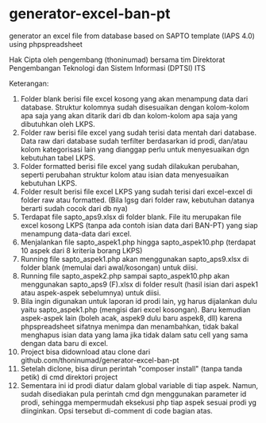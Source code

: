 # generator-excel-ban-pt
generator an excel file from database based on SAPTO template (IAPS 4.0) using phpspreadsheet

Hak Cipta oleh pengembang (thoninumad) bersama tim Direktorat Pengembangan Teknologi dan Sistem Informasi (DPTSI) ITS

Keterangan:

1. Folder blank berisi file excel kosong yang akan menampung data dari database. Struktur kolomnya sudah disesuaikan dengan kolom-kolom apa saja yang akan ditarik dari db dan kolom-kolom apa saja yang dibutuhkan oleh LKPS.
2. Folder raw berisi file excel yang sudah terisi data mentah dari database. Data raw dari database sudah terfilter berdasarkan id prodi, dan/atau kolom kategorisasi lain yang dianggap perlu untuk menyesuaikan dgn kebutuhan tabel LKPS.
3. Folder formatted berisi file excel yang sudah dilakukan perubahan, seperti perubahan struktur kolom atau isian data menyesuaikan kebutuhan LKPS.
4. Folder result berisi file excel LKPS yang sudah terisi dari excel-excel di folder raw atau formatted. (Bila lgsg dari folder raw, kebutuhan datanya berarti sudah cocok dari db nya)
5. Terdapat file sapto_aps9.xlsx di folder blank. File itu merupakan file excel kosong LKPS (tanpa ada contoh isian data dari BAN-PT) yang siap menampung data-data dari excel.
6. Menjalankan file sapto_aspek1.php hingga sapto_aspek10.php (terdapat 10 aspek dari 8 kriteria borang LKPS)
7. Running file sapto_aspek1.php akan menggunakan sapto_aps9.xlsx di folder blank (memulai dari awal/kosongan) untuk diisi. 
8. Running file sapto_aspek2.php sampai sapto_aspek10.php akan menggunakan sapto_aps9 (F).xlsx di folder result (hasil isian dari aspek1 atau aspek-aspek sebelumnya) untuk diisi.
9. Bila ingin digunakan untuk laporan id prodi lain, yg harus dijalankan dulu yaitu sapto_aspek1.php (mengisi dari excel kosongan). Baru kemudian aspek-aspek lain (boleh acak, aspek9 dulu baru aspek8, dll) karena phpspreadsheet sifatnya menimpa dan menambahkan, tidak bakal menghapus isian data yang lama jika tidak dalam satu cell yang sama dengan data baru di excel.
10. Project bisa didownload atau clone dari github.com/thoninumad/generator-excel-ban-pt
11. Setelah diclone, bisa dirun perintah "composer install" (tanpa tanda petik) di cmd direktori project
12. Sementara ini id prodi diatur dalam global variable di tiap aspek. Namun, sudah disediakan pula perintah cmd dgn menggunakan parameter id prodi, sehingga mempermudah eksekusi php tiap aspek sesuai prodi yg diinginkan. Opsi tersebut di-comment di code bagian atas.
